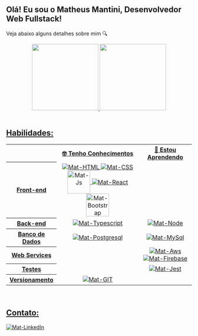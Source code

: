 <h2>Olá! Eu sou o Matheus Mantini, Desenvolvedor Web Fullstack!</h2>
<p>Veja abaixo alguns detalhes sobre mim 🔍</p>

<div align="center">
  <a href="https://github.com/matheusmantini">
  <img height="180em" src="https://github-readme-stats.vercel.app/api?username=matheusmantini&show_icons=true&theme=dark&include_all_commits=true&count_private=true"/>
  <img height="180em" src="https://github-readme-stats.vercel.app/api/top-langs/?username=matheusmantini&layout=compact&langs_count=7&theme=dark"/>
</div>
  
  
  <div style="display: inline_block;"><br>
    <h2>Habilidades: </h2>
    <table align="center">
  <tr>
    <td></td>
    <th scope="col">🤓 Tenho Conhecimentos</th>
    <th scope="col">🧐 Estou Aprendendo</th>
  </tr>
  <tr align="center">
    <th scope="row">Front-end</th>
    <td align="center">
      <img align="center" alt="Mat-HTML" title="HTML5" src="https://www.vectorlogo.zone/logos/w3_html5/w3_html5-icon.svg"/>
      <img align="center" alt="Mat-CSS" title="CSS" src="https://www.vectorlogo.zone/logos/w3_css/w3_css-icon.svg"/>
      <img align="center" alt="Mat-Js" title="JAVASCRIPT" width= 62; src="https://upload.vectorlogo.zone/logos/javascript/images/239ec8a4-163e-4792-83b6-3f6d96911757.svg"/>
      <img align="center" alt="Mat-React" title="REACT" src="https://www.vectorlogo.zone/logos/reactjs/reactjs-icon.svg"/>
      <img align="center" alt="Mat-Bootstrap" title="BOOTSTRAP" width= 62; src="https://www.vectorlogo.zone/logos/getbootstrap/getbootstrap-icon.svg"/>      
    </td>
    <td align="center">
    </td>
  </tr>
  <tr>
    <th scope="row">Back-end</th>
    <td align="center">      
      <img align="center" alt="Mat-Typescript" title="TYPESCRIPT" src="https://www.vectorlogo.zone/logos/typescriptlang/typescriptlang-icon.svg"/>
    </td>
    <td align="center">
      <img align="center" alt="Mat-Node" title="NODE JS" src="https://www.vectorlogo.zone/logos/nodejs/nodejs-icon.svg"/>      
    </td>
  </tr>
  <tr>
    <th scope="row">Banco de Dados</th>
    <td align="center">      
      <img align="center" alt="Mat-Postgresql" title="POSTGRESQL" src="https://www.vectorlogo.zone/logos/postgresql/postgresql-icon.svg"/>    
    </td>
    <td align="center">
      <img align="center" alt="Mat-MySql" title="MYSQL" src="https://www.vectorlogo.zone/logos/mysql/mysql-icon.svg"/>
    </td>
  </tr>
  <tr>
    <th scope="row">Web Services</th>
    <td align="center">
    </td>
    <td align="center">
      <img align="center" alt="Mat-Aws" title="AWS" src="https://www.vectorlogo.zone/logos/amazon_aws/amazon_aws-icon.svg"/>
      <img align="center" alt="Mat-Firebase" title="FIREBASE" src="https://www.vectorlogo.zone/logos/firebase/firebase-icon.svg"/>
    </td>
  </tr>
  <tr>
    <th scope="row">Testes</th>
    <td align="center">    
    </td>
    <td align="center">    
      <img align="center" alt="Mat-Jest" title="JEST" src="https://www.vectorlogo.zone/logos/jestjsio/jestjsio-icon.svg"/>
    </td>
  </tr>
  <tr>
    <th scope="row">Versionamento</th>
    <td align="center">
      <img align="center" alt="Mat-GIT" title="GIT" src="https://www.vectorlogo.zone/logos/git-scm/git-scm-icon.svg"/>
    </td>
    <td align="center">
    </td>
  </tr>
</table>
  </div>
  
  <div style="display: inline_block;"><br>
    <h2>Contato: </h2>
    <a target="_blank" href="https://www.linkedin.com/in/matheusmantini/">
    <img align="center" alt="Mat-LinkedIn" title="LinkedIn" src="https://www.vectorlogo.zone/logos/linkedin/linkedin-ar21.svg" />
    </a>
 
